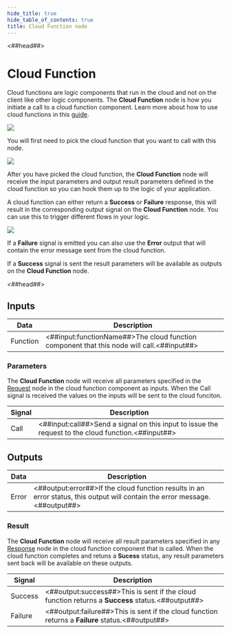 ```yaml
---
hide_title: true
hide_table_of_contents: true
title: Cloud Function node
---
```


<##head##>

# Cloud Function

Cloud functions are logic components that run in the cloud and not on the client like other logic components. The **Cloud Function** node is how you initiate a call to a cloud function component. Learn more about how to use cloud functions in this [guide](/docs/guides/cloud-logic/introduction).

<div className="ndl-image-with-background l">

![](/nodes/data/cloud-data/cloud-function/cloud-function-1.png)

</div>

You will first need to pick the cloud function that you want to call with this node.

<div className="ndl-image-with-background l">

![](/nodes/data/cloud-data/cloud-function/cloud-function-2.png)

</div>

After you have picked the cloud function, the **Cloud Function** node will receive the input parameters and output result parameters defined in the cloud function so you can hook them up to the logic of your application.

A cloud function can either return a **Success** or **Failure** response, this will result in the corresponding output signal on the **Cloud Function** node. You can use this to trigger different flows in your logic.

<div className="ndl-image-with-background l">

![](/nodes/data/cloud-data/cloud-function/cloud-function-3.png)

</div>

If a **Failure** signal is emitted you can also use the **Error** output that will contain the error message sent from the cloud function.

If a **Success** signal is sent the result parameters will be available as outputs on the **Cloud Function** node.

<##head##>

## Inputs

| Data                                                | Description                                                                                                                                      |
| --------------------------------------------------- | ------------------------------------------------------------------------------------------------------------------------------------------------ |
| <span className="ndl-data">Function</span>     | <##input:functionName##>The cloud function component that this node will call.<##input##>                                                                       |

### Parameters
The **Cloud Function** node will receive all parameters specified in the [Request](/nodes/cloud-functions/request) node in the cloud function component as inputs. When the <span className="ndl-signal">Call</span> signal is received the values on the inputs will be sent to the cloud funciton.

| Signal                                   | Description                                                                                 |
| ---------------------------------------- | ------------------------------------------------------------------------------------------- |
| <span className="ndl-signal">Call</span> | <##input:call##>Send a signal on this input to issue the request to the cloud function.<##input##> |

## Outputs

| Data                                     | Description                                                                                                              |
| ---------------------------------------- | ------------------------------------------------------------------------------------------------------------------------ |
| <span className="ndl-data">Error</span> | <##output:error##>If the cloud function results in an error status, this output will contain the error message. <##output##> |

### Result
The **Cloud Function** node will receive all result parameters specified in any [Response](/nodes/cloud-functions/response) node in the cloud function component that is called. When the cloud function completes and retuns a **Sucess** status, any result parameters sent back will be available on these outputs.

| Signal                                      | Description                                                                                              |
| ------------------------------------------- | -------------------------------------------------------------------------------------------------------- |
| <span className="ndl-signal">Success</span> | <##output:success##>This is sent if the cloud function returns a **Success** status.<##output##> |
| <span className="ndl-signal">Failure</span> | <##output:failure##>This is sent if the cloud function returns a **Failure** status.<##output##>                        |
